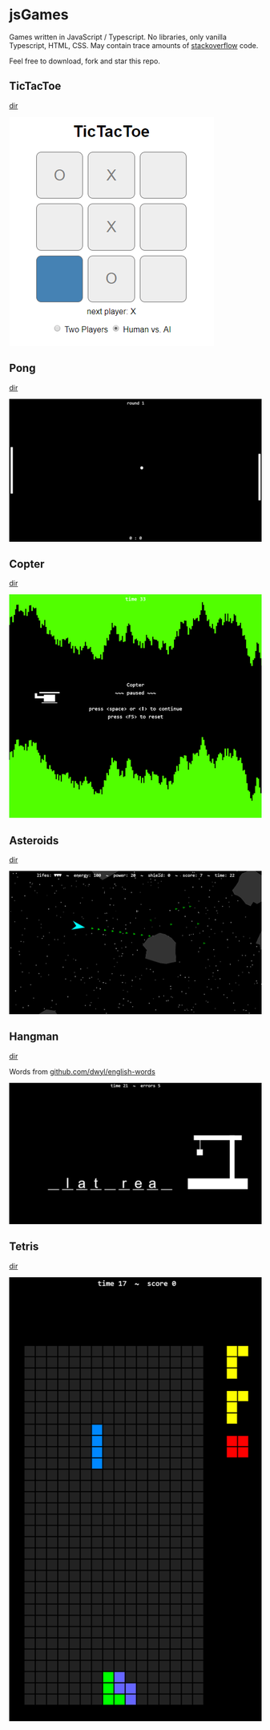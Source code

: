 # jsGames

Games written in JavaScript / Typescript. No libraries, only vanilla Typescript, HTML, CSS. May contain trace amounts of [stackoverflow](https://stackoverflow.com) code.

Feel free to download, fork and star this repo.

## TicTacToe

[dir](./tictactoe/)

![](tictactoe/tictactoe.png?raw=true "TicTacToe")

## Pong

[dir](./pong/)

![](pong/pong.png?raw=true "TicTacToe")

## Copter

[dir](./copter/)

![](copter/copter.png?raw=true "Copter")

## Asteroids

[dir](./asteroids/)

![](asteroids/asteroids.png?raw=true "Asteroids")

## Hangman

[dir](./hangman/)

Words from [github.com/dwyl/english-words](https://github.com/dwyl/english-words)

![](hangman/hangman.png?raw=true "Hangman")

## Tetris

[dir](./tetris/)

![](tetris/tetris.png?raw=true "Tetris")